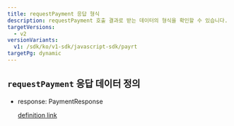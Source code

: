 ```yaml
---
title: requestPayment 응답 형식
description: requestPayment 호출 결과로 받는 데이터의 형식을 확인할 수 있습니다.
targetVersions:
  - v2
versionVariants:
  v1: /sdk/ko/v1-sdk/javascript-sdk/payrt
targetPg: dynamic
---
```


## `requestPayment` 응답 데이터 정의

- response: PaymentResponse

  [definition link](https://developers.portone.io/schema/browser-sdk.yml#/resources/response/PaymentResponse)
